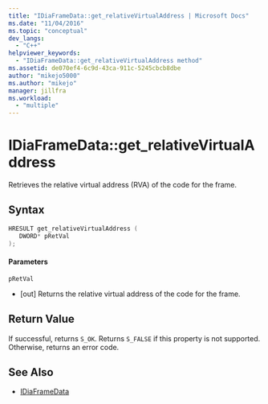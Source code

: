 ```yaml
---
title: "IDiaFrameData::get_relativeVirtualAddress | Microsoft Docs"
ms.date: "11/04/2016"
ms.topic: "conceptual"
dev_langs:
  - "C++"
helpviewer_keywords:
  - "IDiaFrameData::get_relativeVirtualAddress method"
ms.assetid: de070ef4-6c9d-43ca-911c-5245cbcb8dbe
author: "mikejo5000"
ms.author: "mikejo"
manager: jillfra
ms.workload:
  - "multiple"
---
```

# IDiaFrameData::get_relativeVirtualAddress
Retrieves the relative virtual address (RVA) of the code for the frame.

## Syntax

```C++
HRESULT get_relativeVirtualAddress ( 
   DWORD* pRetVal
);
```

#### Parameters
 `pRetVal`
- [out] Returns the relative virtual address of the code for the frame.

## Return Value
 If successful, returns `S_OK`. Returns `S_FALSE` if this property is not supported. Otherwise, returns an error code.

## See Also
- [IDiaFrameData](../../debugger/debug-interface-access/idiaframedata.md)